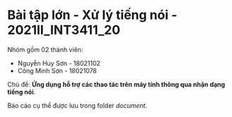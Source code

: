 # Bài tập lớn - Xử lý tiếng nói - 2021II_INT3411_20  
Nhóm gồm 02 thành viên:


*   Nguyễn Huy Sơn - 18021102
*   Công Minh Sơn - 18021078

Chủ đề: **Ứng dụng hỗ trợ các thao tác trên máy tính thông qua nhận dạng tiếng nói**.

Báo cáo cụ thể được lưu trong folder *document*.

